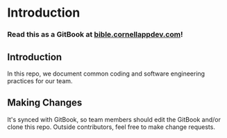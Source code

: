# Introduction

### Read this as a GitBook at [bible.cornellappdev.com](https://bible.cornellappdev.com)!

## Introduction

In this repo, we document common coding and software engineering practices for our team.

## Making Changes

It's synced with GitBook, so team members should edit the GitBook and/or clone this repo. Outside contributors, feel free to make change requests.

